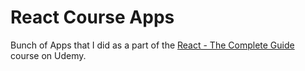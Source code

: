 # React Course Apps

Bunch of Apps that I did as a part of the [React - The Complete Guide](https://www.udemy.com/course/react-the-complete-guide-incl-redux/) course on Udemy.